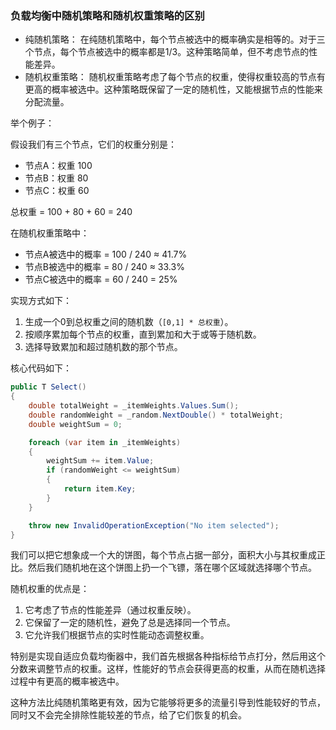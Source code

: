 ### 负载均衡中随机策略和随机权重策略的区别


- 纯随机策略：
   在纯随机策略中，每个节点被选中的概率确实是相等的。对于三个节点，每个节点被选中的概率都是1/3。这种策略简单，但不考虑节点的性能差异。
- 随机权重策略：
   随机权重策略考虑了每个节点的权重，使得权重较高的节点有更高的概率被选中。这种策略既保留了一定的随机性，又能根据节点的性能来分配流量。

举个例子：

假设我们有三个节点，它们的权重分别是：

- 节点A：权重 100
- 节点B：权重 80
- 节点C：权重 60

总权重 = 100 + 80 + 60 = 240

在随机权重策略中：

- 节点A被选中的概率 = 100 / 240 ≈ 41.7%
- 节点B被选中的概率 = 80 / 240 ≈ 33.3%
- 节点C被选中的概率 = 60 / 240 = 25%

实现方式如下：

1. 生成一个0到总权重之间的随机数（`[0,1] * 总权重`）。
2. 按顺序累加每个节点的权重，直到累加和大于或等于随机数。
3. 选择导致累加和超过随机数的那个节点。

核心代码如下：

```c#
public T Select()
{
	double totalWeight = _itemWeights.Values.Sum();
	double randomWeight = _random.NextDouble() * totalWeight;
	double weightSum = 0;

	foreach (var item in _itemWeights)
	{
		weightSum += item.Value;
		if (randomWeight <= weightSum)
		{
			return item.Key;
		}
	}

	throw new InvalidOperationException("No item selected");
}
```

我们可以把它想象成一个大的饼图，每个节点占据一部分，面积大小与其权重成正比。然后我们随机地在这个饼图上扔一个飞镖，落在哪个区域就选择哪个节点。

随机权重的优点是：

1. 它考虑了节点的性能差异（通过权重反映）。
2. 它保留了一定的随机性，避免了总是选择同一个节点。
3. 它允许我们根据节点的实时性能动态调整权重。

特别是实现自适应负载均衡器中，我们首先根据各种指标给节点打分，然后用这个分数来调整节点的权重。这样，性能好的节点会获得更高的权重，从而在随机选择过程中有更高的概率被选中。

这种方法比纯随机策略更有效，因为它能够将更多的流量引导到性能较好的节点，同时又不会完全排除性能较差的节点，给了它们恢复的机会。